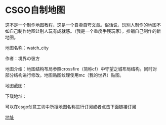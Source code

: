 # CSGO自制地图

这不是一个制作地图教程，这是一个自卖自夸文章。俗话说，玩别人制作的地图不如自己制作地图让别人玩有成就感。（我是一个重度手残玩家），推销自己制作的新地图。

地图名称：watch\_city

作者：境界の彼方

地图介绍：地图结构布局参照crossfire（简称cf）中守望之城布局结构。同时对部分结构进行修改。地图贴图纹理使用mc（我的世界）贴图。

地图截图：


下载地址：

可以在csgo创意工坊中所搜地图名称进行订阅或者点击下面链接订阅

[地址](https://steamcommunity.com/sharedfiles/filedetails/?id=1817658038)